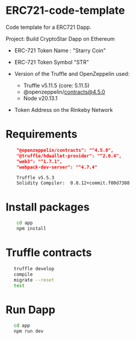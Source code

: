 # ERC721-code-template
Code template for a ERC721 Dapp.

Project: Build CryptoStar Dapp on Ethereum

* ERC-721 Token Name : "Starry Coin"
* ERC-721 Token Symbol "STR"
* Version of the Truffle and OpenZeppelin used:
    * Truffle v5.11.5 (core: 5.11.5)
    * @openzeppelin/contracts@4.5.0
    * Node v20.13.1

* Token Address on the Rinkeby Network

# Requirements

```json
    "@openzeppelin/contracts": "^4.5.0",
    "@truffle/hdwallet-provider": "^2.0.4",
    "web3": "^1.7.1",
    "webpack-dev-server": "^4.7.4"
```

```
    Truffle v5.5.3
    Solidity Compiler:  0.8.12+commit.f00d7308
```

# Install packages

```bash
    cd app
    npm install 
```

# Truffle contracts
```bash
   truffle develop
   compile
   migrate --reset
   test
```

# Run Dapp
```bash
   cd app
   npm run dev
```